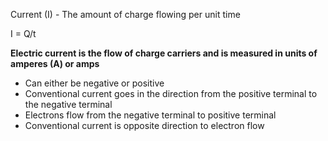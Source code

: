 
Current (I) - The amount of charge flowing per unit time

I = Q/t

**Electric current is the flow of charge carriers and is measured in units of amperes (A) or amps**

- Can either be negative or positive
- Conventional current goes in the direction from the positive terminal to the negative terminal
- Electrons flow from the negative terminal to positive terminal
- Conventional current is opposite direction to electron flow